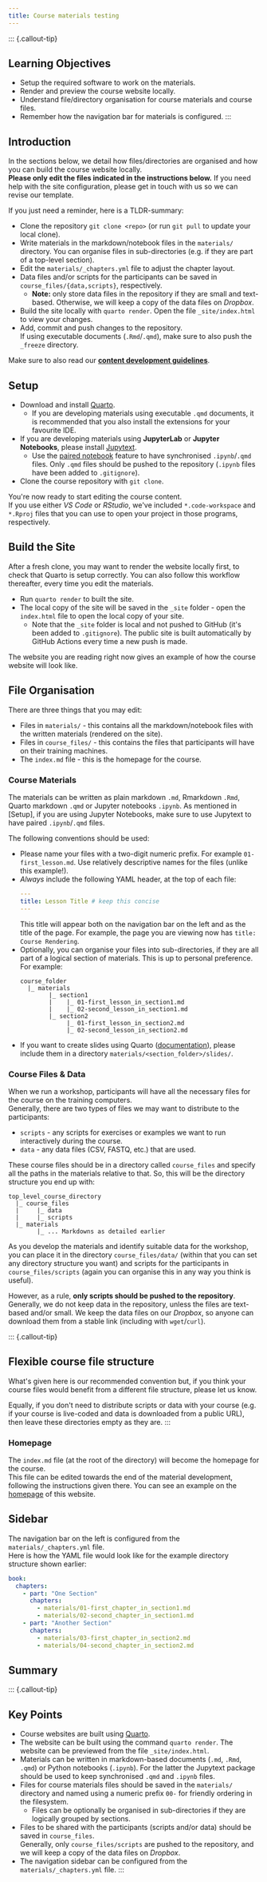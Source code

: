```yaml
---
title: Course materials testing
---
```


::: {.callout-tip}
## Learning Objectives

- Setup the required software to work on the materials.
- Render and preview the course website locally.
- Understand file/directory organisation for course materials and course files.
- Remember how the navigation bar for materials is configured.
:::

## Introduction

In the sections below, we detail how files/directories are organised and how you can build the course website locally.  
**Please only edit the files indicated in the instructions below.** 
If you need help with the site configuration, please get in touch with us so we can revise our template. 

If you just need a reminder, here is a TLDR-summary:

- Clone the repository `git clone <repo>` (or run `git pull` to update your local clone).
- Write materials in the markdown/notebook files in the `materials/` directory.
  You can organise files in sub-directories (e.g. if they are part of a top-level section).
- Edit the `materials/_chapters.yml` file to adjust the chapter layout.
- Data files and/or scripts for the participants can be saved in `course_files/{data,scripts}`, respectively.
  - **Note:** only store data files in the repository if they are small and text-based. 
    Otherwise, we will keep a copy of the data files on _Dropbox_.
- Build the site locally with `quarto render`. Open the file `_site/index.html` to view your changes.
- Add, commit and push changes to the repository.  
  If using executable documents (`.Rmd`/`.qmd`), make sure to also push the `_freeze` directory.

Make sure to also read our [**content development guidelines**](02-content_guidelines.md).


## Setup

- Download and install [Quarto](https://quarto.org/docs/get-started/). 
  - If you are developing materials using executable `.qmd` documents, it is recommended that you also install the extensions for your favourite IDE.
- If you are developing materials using **JupyterLab** or **Jupyter Notebooks**, please install [Jupytext](https://jupytext.readthedocs.io/en/latest/install.html).
  - Use the [paired notebook](https://jupytext.readthedocs.io/en/latest/paired-notebooks.html) feature to have synchronised `.ipynb`/`.qmd` files. Only `.qmd` files should be pushed to the repository (`.ipynb` files have been added to `.gitignore`).
- Clone the course repository with `git clone`.

You're now ready to start editing the course content.  
If you use either _VS Code_ or _RStudio_, we've included `*.code-workspace` and `*.Rproj` files that you can use to open your project in those programs, respectively. 


## Build the Site

After a fresh clone, you may want to render the website locally first, to check that Quarto is setup correctly. 
You can also follow this workflow thereafter, every time you edit the materials. 

- Run `quarto render` to built the site. 
- The local copy of the site will be saved in the `_site` folder - open the `index.html` file to open the local copy of your site.  
  - Note that the `_site` folder is local and not pushed to GitHub (it's been added to `.gitignore`). 
    The public site is built automatically by GitHub Actions every time a new push is made.

The website you are reading right now gives an example of how the course website will look like.


## File Organisation

There are three things that you may edit: 

- Files in `materials/` - this contains all the markdown/notebook files with the written materials (rendered on the site).
- Files in `course_files/` - this contains the files that participants will have on their training machines.
- The `index.md` file - this is the homepage for the course. 

### Course Materials

The materials can be written as plain markdown `.md`, Rmarkdown `.Rmd`, Quarto markdown `.qmd` or Jupyter notebooks `.ipynb`. 
As mentioned in [Setup], if you are using Jupyter Notebooks, make sure to use Jupytext to have paired `.ipynb`/`.qmd` files.

The following conventions should be used: 

- Please name your files with a two-digit numeric prefix. For example `01-first_lesson.md`. 
  Use relatively descriptive names for the files (unlike this example!).
- _Always_ include the following YAML header, at the top of each file:
  ```yml
  ---
  title: Lesson Title # keep this concise
  ---
  ```
  This title will appear both on the navigation bar on the left and as the title of the page. 
  For example, the page you are viewing now has `title: Course Rendering`.
- Optionally, you can organise your files into sub-directories, if they are all part of a logical section of materials. This is up to personal preference. For example:
  ```
  course_folder
    |_ materials
          |_ section1
          |    |_ 01-first_lesson_in_section1.md
          |    |_ 02-second_lesson_in_section1.md
          |_ section2
               |_ 01-first_lesson_in_section2.md
               |_ 02-second_lesson_in_section2.md
  ```
- If you want to create slides using Quarto ([documentation](https://quarto.org/docs/presentations/)), please include them in a directory `materials/<section_folder>/slides/`.

### Course Files & Data

When we run a workshop, participants will have all the necessary files for the course on the training computers.  
Generally, there are two types of files we may want to distribute to the participants:

- `scripts` - any scripts for exercises or examples we want to run interactively during the course.
- `data` - any data files (CSV, FASTQ, etc.) that are used.

These course files should be in a directory called `course_files` and specify all the paths in the materials relative to that. 
So, this will be the directory structure you end up with: 

```
top_level_course_directory
  |_ course_files
  |     |_ data
  |     |_ scripts
  |_ materials
        |_ ... Markdowns as detailed earlier
```

As you develop the materials and identify suitable data for the workshop, you can place it in the directory `course_files/data/` (within that you can set any directory structure you want) and scripts for the participants in `course_files/scripts` (again you can organise this in any way you think is useful). 

However, as a rule, **only scripts should be pushed to the repository**.  
Generally, we do not keep data in the repository, unless the files are text-based and/or small. 
We keep the data files on our _Dropbox_, so anyone can download them from a stable link (including with `wget`/`curl`).

::: {.callout-tip}
## Flexible course file structure

What's given here is our recommended convention but, if you think your course files would benefit from a different file structure, please let us know. 

Equally, if you don't need to distribute scripts or data with your course (e.g. if your course is live-coded and data is downloaded from a public URL), then leave these directories empty as they are.
:::

### Homepage

The `index.md` file (at the root of the directory) will become the homepage for the course.  
This file can be edited towards the end of the material development, following the instructions given there. 
You can see an example on the [homepage](../index.md) of this website.


## Sidebar

The navigation bar on the left is configured from the `materials/_chapters.yml` file.  
Here is how the YAML file would look like for the example directory structure shown earlier:

```yml
book:
  chapters:
    - part: "One Section"
      chapters:
        - materials/01-first_chapter_in_section1.md
        - materials/02-second_chapter_in_section1.md
    - part: "Another Section"
      chapters:
        - materials/03-first_chapter_in_section2.md
        - materials/04-second_chapter_in_section2.md
```

## Summary

::: {.callout-tip}
## Key Points

- Course websites are built using [Quarto](https://quarto.org/docs/get-started/). 
- The website can be built using the command `quarto render`. 
  The website can be previewed from the file `_site/index.html`.
- Materials can be written in markdown-based documents (`.md`, `.Rmd`, `.qmd`) or Python notebooks (`.ipynb`). 
  For the latter the Jupytext package should be used to keep synchronised `.qmd` and `.ipynb` files. 
- Files for course materials files should be saved in the `materials/` directory and named using a numeric prefix `00-` for friendly ordering in the filesystem. 
  - Files can be optionally be organised in sub-directories if they are logically grouped by sections. 
- Files to be shared with the participants (scripts and/or data) should be saved in `course_files`.  
  Generally, only `course_files/scripts` are pushed to the repository, and we will keep a copy of the data files on _Dropbox_.
- The navigation sidebar can be configured from the `materials/_chapters.yml` file. 
:::
